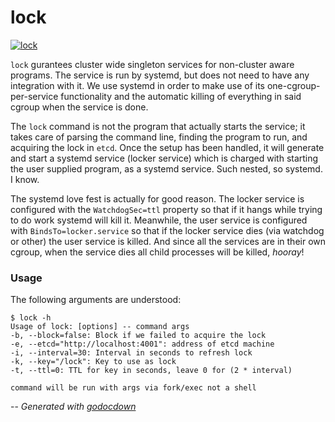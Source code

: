# lock

[![lock](https://godoc.org/github.com/mistifyio/lochness/cmd/lock?status.png)](https://godoc.org/github.com/mistifyio/lochness/cmd/lock)

`lock` gurantees cluster wide singleton services for non-cluster aware programs.
The service is run by systemd, but does not need to have any integration with
it. We use systemd in order to make use of its one-cgroup-per-service
functionality and the automatic killing of everything in said cgroup when the
service is done.

The `lock` command is not the program that actually starts the service; it takes
care of parsing the command line, finding the program to run, and acquiring the
lock in `etcd`. Once the setup has been handled, it will generate and start a
systemd service (locker service) which is charged with starting the user
supplied program, as a systemd service. Such nested, so systemd. I know.

The systemd love fest is actually for good reason. The locker service is
configured with the `WatchdogSec=ttl` property so that if it hangs while trying
to do work systemd will kill it. Meanwhile, the user service is configured with
`BindsTo=locker.service` so that if the locker service dies (via watchdog or
other) the user service is killed. And since all the services are in their own
cgroup, when the service dies all child processes will be killed, *hooray*!


### Usage

The following arguments are understood:

    $ lock -h
    Usage of lock: [options] -- command args
    -b, --block=false: Block if we failed to acquire the lock
    -e, --etcd="http://localhost:4001": address of etcd machine
    -i, --interval=30: Interval in seconds to refresh lock
    -k, --key="/lock": Key to use as lock
    -t, --ttl=0: TTL for key in seconds, leave 0 for (2 * interval)

    command will be run with args via fork/exec not a shell


--
*Generated with [godocdown](https://github.com/robertkrimen/godocdown)*
